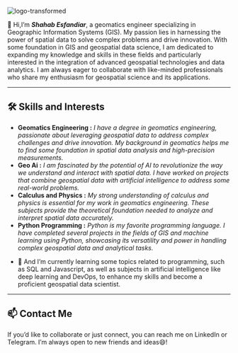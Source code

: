 
![logo-transformed](https://github.com/user-attachments/assets/df8e66b2-d714-4f03-b488-cb19a4ae910e)

👋 Hi,I’m ___Shahab Esfandiar___,
a geomatics engineer specializing in Geographic Information Systems (GIS). My passion lies in harnessing the power of spatial data to solve complex problems and drive innovation. With some foundation in GIS and geospatial data science, I am dedicated to expanding my knowledge and skills in these fields and particularly interested in the integration of advanced geospatial technologies and data analytics. I am always eager to collaborate with like-minded professionals who share my enthusiasm for geospatial science and its applications.

---
<h2>🛠 Skills and Interests</h2>

<ul>
  <li><b>Geomatics Engineering :</b> <i>I have a degree in geomatics engineering, passionate about leveraging geospatial data to address complex challenges and drive innovation. My background in geomatics helps me to find some foundation in spatial data analysis and high-precision measurements.</i></li>
  
  <li><b>Geo Ai :</b> <i>I am fascinated by the potential of AI to revolutionize the way we understand and interact with spatial data. I have worked on projects that combine geospatial data with artificial intelligence to address some real-world problems.</i></li>
  
  <li><b>Calculus and Physics :</b> <i>My strong understanding of calculus and physics is essential for my work in geomatics engineering. These subjects provide the theoretical foundation needed to analyze and interpret spatial data accurately.</i></li>
  
  <li><b>Python Programming :</b> <i>Python is my favorite programming language. I have completed several projects in the fields of GIS and machine learning using Python, showcasing its versatility and power in handling complex geospatial data and analytical tasks.</i></li>
</ul>

- 🧠 And I’m currently learning some topics related to programming, such as SQL and Javascript, as well as subjects in artificial intelligence like deep learning and DevOps, to enhance my skills and become a proficient geospatial data scientist.
---

<h2>📫 Contact Me</h2>

<p>If you’d like to collaborate or just connect, you can reach me on LinkedIn or Telegram. I’m always open to new friends and ideas😄!</p>
